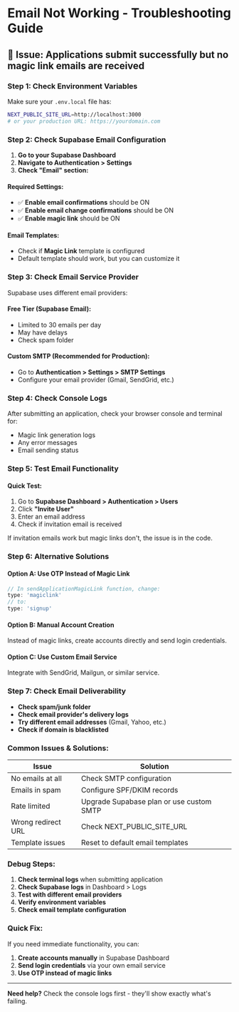 # Email Not Working - Troubleshooting Guide

## 🚨 Issue: Applications submit successfully but no magic link emails are received

### **Step 1: Check Environment Variables**

Make sure your `.env.local` file has:
```bash
NEXT_PUBLIC_SITE_URL=http://localhost:3000
# or your production URL: https://yourdomain.com
```

### **Step 2: Check Supabase Email Configuration**

1. **Go to your Supabase Dashboard**
2. **Navigate to Authentication > Settings**
3. **Check "Email" section:**

#### **Required Settings:**
- ✅ **Enable email confirmations** should be ON
- ✅ **Enable email change confirmations** should be ON
- ✅ **Enable magic link** should be ON

#### **Email Templates:**
- Check if **Magic Link** template is configured
- Default template should work, but you can customize it

### **Step 3: Check Email Service Provider**

Supabase uses different email providers:

#### **Free Tier (Supabase Email):**
- Limited to 30 emails per day
- May have delays
- Check spam folder

#### **Custom SMTP (Recommended for Production):**
- Go to **Authentication > Settings > SMTP Settings**
- Configure your email provider (Gmail, SendGrid, etc.)

### **Step 4: Check Console Logs**

After submitting an application, check your browser console and terminal for:
- Magic link generation logs
- Any error messages
- Email sending status

### **Step 5: Test Email Functionality**

#### **Quick Test:**
1. Go to **Supabase Dashboard > Authentication > Users**
2. Click **"Invite User"**
3. Enter an email address
4. Check if invitation email is received

If invitation emails work but magic links don't, the issue is in the code.

### **Step 6: Alternative Solutions**

#### **Option A: Use OTP Instead of Magic Link**
```typescript
// In sendApplicationMagicLink function, change:
type: 'magiclink'
// to:
type: 'signup'
```

#### **Option B: Manual Account Creation**
Instead of magic links, create accounts directly and send login credentials.

#### **Option C: Use Custom Email Service**
Integrate with SendGrid, Mailgun, or similar service.

### **Step 7: Check Email Deliverability**

- **Check spam/junk folder**
- **Check email provider's delivery logs**
- **Try different email addresses** (Gmail, Yahoo, etc.)
- **Check if domain is blacklisted**

### **Common Issues & Solutions:**

| Issue | Solution |
|-------|----------|
| No emails at all | Check SMTP configuration |
| Emails in spam | Configure SPF/DKIM records |
| Rate limited | Upgrade Supabase plan or use custom SMTP |
| Wrong redirect URL | Check NEXT_PUBLIC_SITE_URL |
| Template issues | Reset to default email templates |

### **Debug Steps:**

1. **Check terminal logs** when submitting application
2. **Check Supabase logs** in Dashboard > Logs
3. **Test with different email providers**
4. **Verify environment variables**
5. **Check email template configuration**

### **Quick Fix:**

If you need immediate functionality, you can:
1. **Create accounts manually** in Supabase Dashboard
2. **Send login credentials** via your own email service
3. **Use OTP instead of magic links**

---

**Need help?** Check the console logs first - they'll show exactly what's failing.
